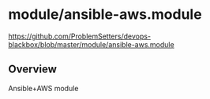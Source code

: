 # module/ansible-aws.module

https://github.com/ProblemSetters/devops-blackbox/blob/master/module/ansible-aws.module

## Overview

Ansible+AWS module


